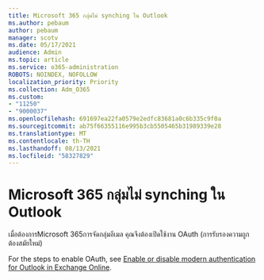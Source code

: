 ```yaml
---
title: Microsoft 365 กลุ่มไม่ synching ใน Outlook
ms.author: pebaum
author: pebaum
manager: scotv
ms.date: 05/17/2021
audience: Admin
ms.topic: article
ms.service: o365-administration
ROBOTS: NOINDEX, NOFOLLOW
localization_priority: Priority
ms.collection: Adm_O365
ms.custom:
- "11250"
- "9000037"
ms.openlocfilehash: 691697ea22fa0579e2edfc83681a0c6b335c9f0a
ms.sourcegitcommit: ab75f66355116e995b3cb5505465b31989339e28
ms.translationtype: MT
ms.contentlocale: th-TH
ms.lasthandoff: 08/13/2021
ms.locfileid: "58327829"
---
```

# <a name="microsoft-365-groups-not-synching-in-outlook"></a>Microsoft 365 กลุ่มไม่ synching ใน Outlook

เมื่อต้องการMicrosoft 365การจัดกลุ่มอีเมล คุณจึงต้องเปิดใช้งาน OAuth (การรับรองความถูกต้องสมัยใหม่) 

For the steps to enable OAuth, see [Enable or disable modern authentication for Outlook in Exchange Online](https://docs.microsoft.com/exchange/clients-and-mobile-in-exchange-online/enable-or-disable-modern-authentication-in-exchange-online).